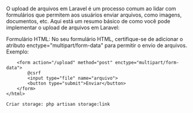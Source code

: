 O upload de arquivos em Laravel é um processo comum ao lidar com formulários que permitem aos usuários enviar arquivos, como imagens, documentos, etc. Aqui está um resumo básico de como você pode implementar o upload de arquivos em Laravel:

Formulário HTML:
No seu formulário HTML, certifique-se de adicionar o atributo enctype="multipart/form-data" para permitir o envio de arquivos. Exemplo:

```<html>
    <form action="/upload" method="post" enctype="multipart/form-data">
        @csrf
        <input type="file" name="arquivo">
        <button type="submit">Enviar</button>
    </form>
</html>

Criar storage: php artisan storage:link

